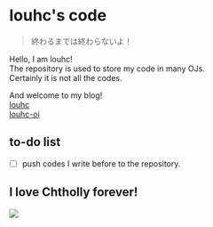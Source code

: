 # louhc's code
 
> 終わるまでは終わらないよ！

Hello, I am louhc!  
The repository is used to store my code in many OJs.  
Certainly it is not all the codes.  

And welcome to my blog!  
[louhc](https://louhc.github.io)  
[louhc-oi](https://louhc-oi.github.io)  

## to-do list

- [ ] push codes I write before to the repository. 

## I love Chtholly forever!

![](https://s2.ax1x.com/2019/07/18/ZOoTxg.jpg)

